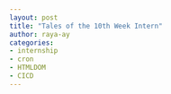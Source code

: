```yaml
---
layout: post
title: "Tales of the 10th Week Intern"
author: raya-ay
categories: 
- internship
- cron
- HTMLDOM
- CICD
---
```


